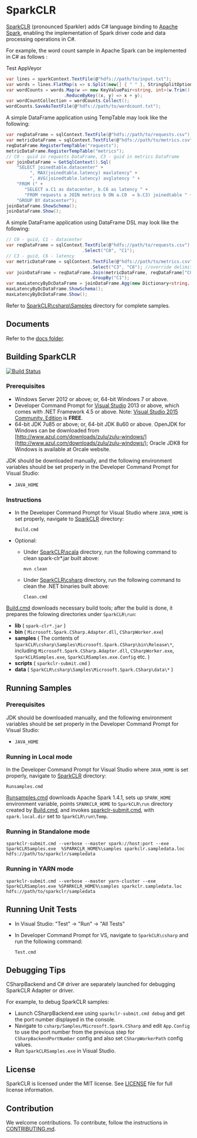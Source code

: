 # SparkCLR

[SparkCLR](https://github.com/Microsoft/SparkCLR) (pronounced Sparkler) adds C# language binding to [Apache Spark](https://spark.apache.org/), enabling the implementation of Spark driver code and data processing operations in C#.

For example, the word count sample in Apache Spark can be implemented in C# as follows :

Test AppVeyor

```c#
var lines = sparkContext.TextFile(@"hdfs://path/to/input.txt");  
var words = lines.FlatMap(s => s.Split(new[] { " " }, StringSplitOptions.None));
var wordCounts = words.Map(w => new KeyValuePair<string, int>(w.Trim(), 1))  
                      .ReduceByKey((x, y) => x + y);  
var wordCountCollection = wordCounts.Collect();  
wordCounts.SaveAsTextFile(@"hdfs://path/to/wordcount.txt");  
```

A simple DataFrame application using TempTable may look like the following:

```c#
var reqDataFrame = sqlContext.TextFile(@"hdfs://path/to/requests.csv");
var metricDataFrame = sqlContext.TextFile(@"hdfs://path/to/metrics.csv");
reqDataFrame.RegisterTempTable("requests");
metricDataFrame.RegisterTempTable("metrics");
// C0 - guid in requests DataFrame, C3 - guid in metrics DataFrame  
var joinDataFrame = GetSqlContext().Sql(  
    "SELECT joinedtable.datacenter" +
         ", MAX(joinedtable.latency) maxlatency" +
         ", AVG(joinedtable.latency) avglatency " + 
    "FROM (" +
       "SELECT a.C1 as datacenter, b.C6 as latency " +  
       "FROM requests a JOIN metrics b ON a.C0  = b.C3) joinedtable " +   
    "GROUP BY datacenter");
joinDataFrame.ShowSchema();
joinDataFrame.Show();
```

A simple DataFrame application using DataFrame DSL may look like the following:

```  c#
// C0 - guid, C1 - datacenter
var reqDataFrame = sqlContext.TextFile(@"hdfs://path/to/requests.csv")  
                             .Select("C0", "C1");    
// C3 - guid, C6 - latency   
var metricDataFrame = sqlContext.TextFile(@"hdfs://path/to/metrics.csv", ",", false, true)
                                .Select("C3", "C6"); //override delimiter, hasHeader & inferSchema
var joinDataFrame = reqDataFrame.Join(metricDataFrame, reqDataFrame["C0"] == metricDataFrame["C3"])
                                .GroupBy("C1");
var maxLatencyByDcDataFrame = joinDataFrame.Agg(new Dictionary<string, string> { { "C6", "max" } });
maxLatencyByDcDataFrame.ShowSchema();
maxLatencyByDcDataFrame.Show();
```

Refer to [SparkCLR\csharp\Samples](csharp/Samples) directory for complete samples.

## Documents

Refer to the [docs folder](docs).

## Building SparkCLR

[![Build Status](https://ci.appveyor.com/api/projects/status/github/Microsoft/SparkCLR?svg=true&branch=master)](https://ci.appveyor.com/project/skaarthik/SparkCLR/branch/master)

### Prerequisites

* Windows Server 2012 or above; or, 64-bit Windows 7 or above.
* Developer Command Prompt for [Visual Studio](https://www.visualstudio.com/) 2013 or above, which comes with .NET Framework 4.5 or above. Note: [Visual Studio 2015 Community. Edition](https://www.visualstudio.com/en-us/products/visual-studio-community-vs.aspx) is **FREE**.
* 64-bit JDK 7u85 or above; or, 64-bit JDK 8u60 or above. OpenJDK for Windows can be downloaded from [http://www.azul.com/downloads/zulu/zulu-windows/](http://www.azul.com/downloads/zulu/zulu-windows/); Oracle JDK8 for Windows is available at Orcale website.

JDK should be downloaded manually, and the following environment variables should be set properly in the Developer Command Prompt for Visual Studio:

* `JAVA_HOME`


### Instructions

* In the Developer Command Prompt for Visual Studio where `JAVA_HOME` is set properly, navigate to [SparkCLR](./) directory: 

	```  
	Build.cmd  
	```

* Optional: 
	- Under [SparkCLR\scala](./scala) directory, run the following command to clean spark-clr*.jar built above: 

		```  
		mvn clean
		```  

 	- Under [SparkCLR\csharp](./csharp) directory, run the following command to clean the .NET binaries built above:

		```  
		Clean.cmd  
		```  
		
[Build.cmd](build.cmd) downloads necessary build tools; after the build is done, it prepares the folowing directories under `SparkCLR\run`:

  * **lib** ( `spark-clr*.jar` )  
  * **bin** ( `Microsoft.Spark.CSharp.Adapter.dll`, `CSharpWorker.exe`)  
  * **samples** ( The contents of `SparkCLR\csharp\Samples\Microsoft.Spark.CSharp\bin\Release\*`, including `Microsoft.Spark.CSharp.Adapter.dll`, `CSharpWorker.exe`, `SparkCLRSamples.exe`, `SparkCLRSamples.exe.Config` etc. ) 
  * **scripts** ( `sparkclr-submit.cmd` )  
  * **data** ( `SparkCLR\csharp\Samples\Microsoft.Spark.CSharp\data\*` )    

## Running Samples

### Prerequisites

JDK should be downloaded manually, and the following environment variables should be set properly in the Developer Command Prompt for Visual Studio:

* `JAVA_HOME`

### Running in Local mode

In the Developer Command Prompt for Visual Studio where `JAVA_HOME` is set properly, navigate to [SparkCLR](./) directory:

```  
Runsamples.cmd  
```

[Runsamples.cmd](./Runsamples.cmd) downloads Apache Spark 1.4.1, sets up `SPARK_HOME` environment variable, points `SPARKCLR_HOME` to `SparkCLR\run` directory created by [Build.cmd](./build.cmd), and invokes [sparkclr-submit.cmd](./scripts/sparkclr-submit.cmd), with `spark.local.dir` set to `SparkCLR\run\Temp`.

### Running in Standalone mode

```
sparkclr-submit.cmd --verbose --master spark://host:port --exe SparkCLRSamples.exe  %SPARKCLR_HOME%\samples sparkclr.sampledata.loc hdfs://path/to/sparkclr/sampledata
```

### Running in YARN mode

```
sparkclr-submit.cmd --verbose --master yarn-cluster --exe SparkCLRSamples.exe %SPARKCLR_HOME%\samples sparkclr.sampledata.loc hdfs://path/to/sparkclr/sampledata
```

## Running Unit Tests

* In Visual Studio: "Test" -> "Run" -> "All Tests"

* In Developer Command Prompt for VS, navigate to `SparkCLR\csharp` and run the following command: 
    ```
    Test.cmd
    ```

## Debugging Tips

CSharpBackend and C# driver are separately launched for debugging SparkCLR Adapter or driver.

For example, to debug SparkCLR samples:

* Launch CSharpBackend.exe using `sparkclr-submit.cmd debug` and get the port number displayed in the console.  
* Navigate to `csharp/Samples/Microsoft.Spark.CSharp` and edit `App.Config` to use the port number from the previous step for `CSharpBackendPortNumber` config and also set `CSharpWorkerPath` config values.  
* Run `SparkCLRSamples.exe` in Visual Studio.

## License

SparkCLR is licensed under the MIT license. See [LICENSE](LICENSE) file for full license information.

## Contribution

We welcome contributions. To contribute, follow the instructions in [CONTRIBUTING.md](CONTRIBUTING.md). 
